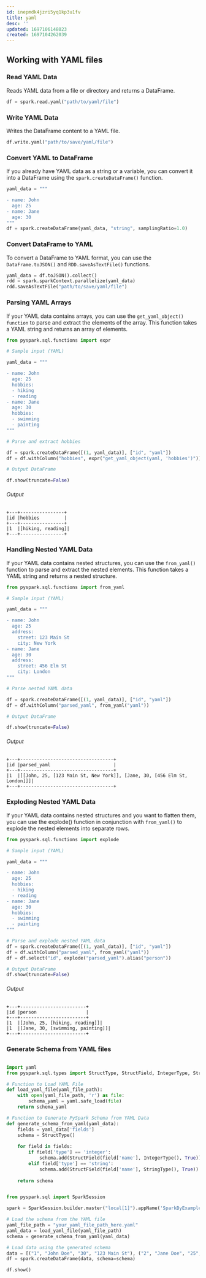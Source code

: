```yaml
---
id: inepmdk4jzri5yq1kp3u1fv
title: yaml
desc: ''
updated: 1697106148023
created: 1697104262039
---
```


## Working with YAML files

### Read YAML Data

Reads YAML data from a file or directory and returns a DataFrame.

``` py
df = spark.read.yaml("path/to/yaml/file")
```

### Write YAML Data

Writes the DataFrame content to a YAML file.

``` py
df.write.yaml("path/to/save/yaml/file")
```

### Convert YAML to DataFrame

If you already have YAML data as a string or a variable, you can convert it into a DataFrame using the `spark.createDataFrame()` function.

``` py
yaml_data = """

- name: John
  age: 25
- name: Jane
  age: 30
"""
df = spark.createDataFrame(yaml_data, "string", samplingRatio=1.0)
```

### Convert DataFrame to YAML

To convert a DataFrame to YAML format, you can use the `DataFrame.toJSON()` and `RDD.saveAsTextFile()` functions.

``` py
yaml_data = df.toJSON().collect()
rdd = spark.sparkContext.parallelize(yaml_data)
rdd.saveAsTextFile("path/to/save/yaml/file")
```

### Parsing YAML Arrays

If your YAML data contains arrays, you can use the `get_yaml_object() function` to parse and extract the elements of the array. This function takes a YAML string and returns an array of elements.

``` py
from pyspark.sql.functions import expr

# Sample input (YAML)

yaml_data = """

- name: John
  age: 25
  hobbies:
  - hiking
  - reading
- name: Jane
  age: 30
  hobbies:
  - swimming
  - painting
"""

# Parse and extract hobbies

df = spark.createDataFrame([(1, yaml_data)], ["id", "yaml"])
df = df.withColumn("hobbies", expr("get_yaml_object(yaml, 'hobbies')"))

# Output DataFrame

df.show(truncate=False)
```

###### Output

``` raw
+---+----------------+
|id |hobbies         |
+---+----------------+
|1  |[hiking, reading]|
+---+----------------+
```

### Handling Nested YAML Data

If your YAML data contains nested structures, you can use the `from_yaml()` function to parse and extract the nested elements. This function takes a YAML string and returns a nested structure.

``` py
from pyspark.sql.functions import from_yaml

# Sample input (YAML)

yaml_data = """

- name: John
  age: 25
  address:
    street: 123 Main St
    city: New York
- name: Jane
  age: 30
  address:
    street: 456 Elm St
    city: London
"""

# Parse nested YAML data

df = spark.createDataFrame([(1, yaml_data)], ["id", "yaml"])
df = df.withColumn("parsed_yaml", from_yaml("yaml"))

# Output DataFrame

df.show(truncate=False)
```

###### Output

``` raw
+---+----------------------------------+
|id |parsed_yaml                       |
+---+----------------------------------+
|1  |[[John, 25, [123 Main St, New York]], [Jane, 30, [456 Elm St, London]]]|
+---+----------------------------------+
```

### Exploding Nested YAML Data

If your YAML data contains nested structures and you want to flatten them, you can use the explode() function in conjunction with `from_yaml()` to explode the nested elements into separate rows.

``` py
from pyspark.sql.functions import explode

# Sample input (YAML)

yaml_data = """

- name: John
  age: 25
  hobbies:
  - hiking
  - reading
- name: Jane
  age: 30
  hobbies:
  - swimming
  - painting
"""

# Parse and explode nested YAML data
df = spark.createDataFrame([(1, yaml_data)], ["id", "yaml"])
df = df.withColumn("parsed_yaml", from_yaml("yaml"))
df = df.select("id", explode("parsed_yaml").alias("person"))

# Output DataFrame
df.show(truncate=False)
```

###### Output

```raw
+---+------------------------+
|id |person                  |
+---+------------------------+
|1  |[John, 25, [hiking, reading]]|
|1  |[Jane, 30, [swimming, painting]]|
+---+------------------------+
```

### Generate Schema from YAML files

``` py

import yaml
from pyspark.sql.types import StructType, StructField, IntegerType, StringType

# Function to Load YAML File
def load_yaml_file(yaml_file_path):
    with open(yaml_file_path, 'r') as file:
        schema_yaml = yaml.safe_load(file)
    return schema_yaml

# Function to Generate PySpark Schema from YAML Data
def generate_schema_from_yaml(yaml_data):
    fields = yaml_data['fields']
    schema = StructType()
    
    for field in fields:
        if field['type'] == 'integer':
            schema.add(StructField(field['name'], IntegerType(), True))
        elif field['type'] == 'string':
            schema.add(StructField(field['name'], StringType(), True))
    
    return schema


from pyspark.sql import SparkSession

spark = SparkSession.builder.master("local[1]").appName('SparkByExamples.com').getOrCreate()

# Load the schema from the YAML file
yaml_file_path = "your_yaml_file_path_here.yaml"
yaml_data = load_yaml_file(yaml_file_path)
schema = generate_schema_from_yaml(yaml_data)

# Load data using the generated schema
data = [("1", "John Doe", "30", "123 Main St"), ("2", "Jane Doe", "25", "234 Elm St")]
df = spark.createDataFrame(data, schema=schema)

df.show()
```